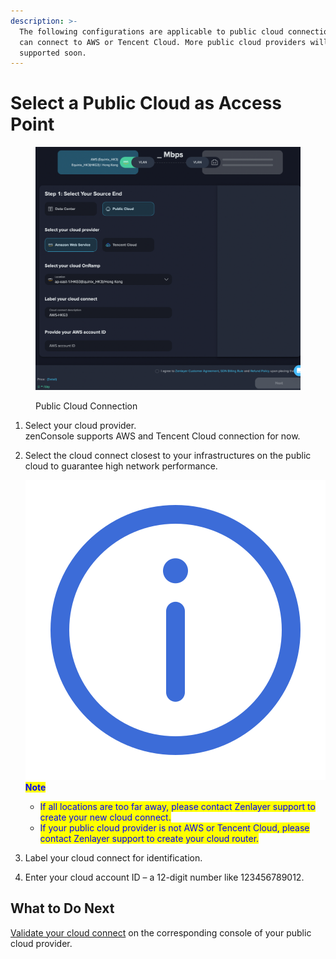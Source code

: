 ```yaml
---
description: >-
  The following configurations are applicable to public cloud connection. You
  can connect to AWS or Tencent Cloud. More public cloud providers will be
  supported soon.
---
```


# Select a Public Cloud as Access Point

<figure><img src="../../../.gitbook/assets/image (20).png" alt=""><figcaption><p>Public Cloud Connection</p></figcaption></figure>

1. Select your cloud provider. \
   zenConsole supports AWS and Tencent Cloud connection for now.
2.  Select the cloud connect closest to your infrastructures on the public cloud to guarantee high network performance.

    <img src="../../../.gitbook/assets/Icon.svg" alt="" data-size="line"><mark style="color:blue;">**Note**</mark>

    * <mark style="color:blue;">If all locations are too far away, please contact Zenlayer support to create your new cloud connect.</mark>
    * <mark style="color:blue;">If your public cloud provider is not AWS or Tencent Cloud, please contact Zenlayer support to create your cloud router.</mark>
3. Label your cloud connect for identification.
4. Enter your cloud account ID – a 12-digit number like 123456789012.



## What to Do Next

[Validate your cloud connect](../validate-connection-in-public-cloud.md) on the corresponding console of your public cloud provider.

